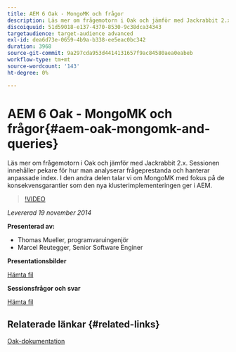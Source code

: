 ```yaml
---
title: AEM 6 Oak - MongoMK och frågor
description: Läs mer om frågemotorn i Oak och jämför med Jackrabbit 2.x. Sessionen innehåller pekare för hur man analyserar frågeprestanda och hanterar anpassade index. I den andra delen talar vi om MongoMK med fokus på de konsekvensgarantier som den nya klusterimplementeringen ger i AEM.
discoiquuid: 51d59018-e137-4370-8530-9c38dca34343
targetaudience: target-audience advanced
exl-id: dea6d73e-0659-4b9a-b338-ee5eac0bc342
duration: 3968
source-git-commit: 9a297cda953d4414131657f9ac84580aea0eabeb
workflow-type: tm+mt
source-wordcount: '143'
ht-degree: 0%

---
```


# AEM 6 Oak - MongoMK och frågor{#aem-oak-mongomk-and-queries}

Läs mer om frågemotorn i Oak och jämför med Jackrabbit 2.x. Sessionen innehåller pekare för hur man analyserar frågeprestanda och hanterar anpassade index. I den andra delen talar vi om MongoMK med fokus på de konsekvensgarantier som den nya klusterimplementeringen ger i AEM.

>[!VIDEO](https://video.tv.adobe.com/v/19402/?quality=9)

*Levererad 19 november 2014*

**Presenterad av:**

* Thomas Mueller, programvaruingenjör
* Marcel Reutegger, Senior Software Enginer

**Presentationsbilder**

[Hämta fil](assets/aem-6-oak-mongomk-and-queries.pdf)

**Sessionsfrågor och svar**

[Hämta fil](assets/q-a-11-19-14-gem-session-oak.pdf)

## Relaterade länkar {#related-links}

[Oak-dokumentation](https://jackrabbit.apache.org/oak/docs/)

<!--
[Get back to the Overview](https://helpx.adobe.com/experience-manager/kt/eseminars/gems/aem-index.html)
-->
